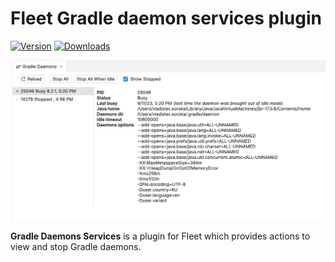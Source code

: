 # Fleet Gradle daemon services plugin

<!-- ![Build](https://github.com/vladsoroka/gradle-daemons-services/workflows/Build/badge.svg) -->
[![Version](https://img.shields.io/jetbrains/plugin/v/22600.svg)](https://plugins.jetbrains.com/plugin/22600)
[![Downloads](https://img.shields.io/jetbrains/plugin/d/22600.svg)](https://plugins.jetbrains.com/plugin/22600)


![alt text](gradle_daemons_tool.png)

<!-- Plugin description -->
**Gradle Daemons Services** is a plugin for Fleet which provides actions to view and stop Gradle daemons.
<!-- Plugin description end -->